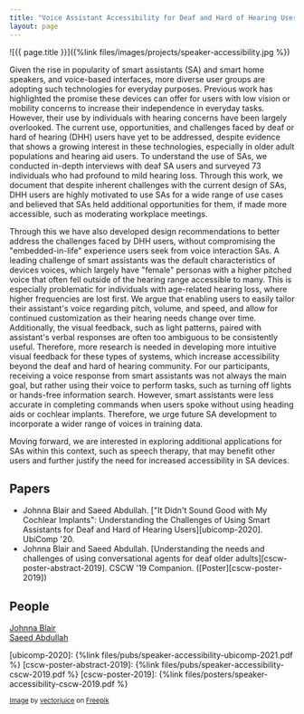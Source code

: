 ```yaml
---
title: "Voice Assistant Accessibility for Deaf and Hard of Hearing Users"
layout: page
---
```


<div class="row">
<div class="col-md-12">
<div class="col-xs-offset-1 col-md-10" markdown="1">
![{{ page.title }}]({%link files/images/projects/speaker-accessibility.jpg %})
</div>
</div>
</div>

Given the rise in popularity of smart assistants (SA) and smart home speakers, and voice-based interfaces, more diverse user groups are adopting such technologies for everyday purposes. Previous work has highlighted the promise these devices can offer for users with low vision or mobility concerns to increase their independence in everyday tasks. However, their use by individuals with hearing concerns have been largely overlooked. The current use, opportunities, and challenges faced by deaf or hard of hearing (DHH) users have yet to be addressed, despite evidence that shows a growing interest in these technologies, especially in older adult populations and hearing aid users. To understand the use of SAs, we conducted in-depth interviews with deaf SA users and surveyed 73 individuals who had profound to mild hearing loss. Through this work, we document that despite inherent challenges with the current design of SAs, DHH users are highly motivated to use SAs for a wide range of use cases and believed that SAs held additional opportunities for them, if made more accessible, such as moderating workplace meetings.

Through this we have also developed design recommendations to better address the challenges faced by DHH users, without compromising the "embedded-in-life" experience users seek from voice interaction SAs. A leading challenge of smart assistants was the default characteristics of devices voices, which largely have "female" personas with a higher pitched voice that often fell outside of the hearing range accessible to many. This is especially problematic for individuals with age-related hearing loss, where higher frequencies are lost first. We argue that enabling users to easily tailor their assistant's voice regarding pitch, volume, and speed, and allow for continued customization as their hearing needs change over time. Additionally, the visual feedback, such as light patterns, paired with assistant's verbal responses are often too ambiguous to be consistently useful. Therefore, more research is needed in developing more intuitive visual feedback for these types of systems, which increase accessibility beyond the deaf and hard of hearing community. For our participants, receiving a voice response from smart assistants was not always the main goal, but rather using their voice to perform tasks, such as turning off lights or hands-free information search. However, smart assistants were less accurate in completing commands when users spoke without using heading aids or cochlear implants. Therefore, we urge future SA development to incorporate a wider range of voices in training data.

Moving forward, we are interested in exploring additional applications for SAs within this context, such as speech therapy, that may benefit other users and further justify the need for increased accessibility in SA devices.

## Papers ##

* Johnna Blair and Saeed Abdullah.
["It Didn't Sound Good with My Cochlear Implants": Understanding the Challenges of Using Smart Assistants for Deaf and Hard of Hearing Users][ubicomp-2020].
UbiComp '20.
* Johnna Blair and Saeed Abdullah.
[Understanding the needs and challenges of using conversational agents for deaf older adults][cscw-poster-abstract-2019].
CSCW '19 Companion. ([Poster][cscw-poster-2019])

## People ##

[Johnna Blair](https://johnnablair.weebly.com)  
[Saeed Abdullah](https://saeedabdullah.com)

[ubicomp-2020]: {%link files/pubs/speaker-accessibility-ubicomp-2021.pdf %}
[cscw-poster-abstract-2019]: {%link files/pubs/speaker-accessibility-cscw-2019.pdf %} 
[cscw-poster-2019]: {%link files/posters/speaker-accessibility-cscw-2019.pdf %}

<small><a href="https://www.freepik.com/free-vector/users-buying-smart-speaker-applications-online-smart-assistant-applications-online-store-voice-activated-digital-assistants-apps-market-concept-vector-isolated-illustration_11668669.htm">Image</a> by <a href="https://www.freepik.com/author/vectorjuice">vectorjuice</a> on <a href="https://www.freepik.com/">Freepik</a></small>
